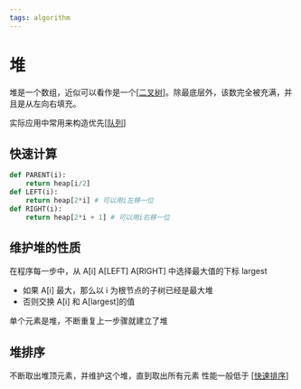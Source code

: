 ```yaml
---
tags: algorithm
---
```

# 堆

堆是一个数组，近似可以看作是一个[[二叉树]]。除最底层外，该数完全被充满，并且是从左向右填充。

实际应用中常用来构造优先[[队列]]

## 快速计算

```python
def PARENT(i):
    return heap[i/2]
def LEFT(i):
    return heap[2*i] # 可以用i左移一位
def RIGHT(i):
    return heap[2*i + 1] # 可以用i右移一位
```

## 维护堆的性质

在程序每一步中，从 A[i] A[LEFT] A[RIGHT] 中选择最大值的下标 largest

- 如果 A[i] 最大，那么以 i 为根节点的子树已经是最大堆
- 否则交换 A[i] 和 A[largest]的值

单个元素是堆，不断重复上一步骤就建立了堆

## 堆排序

不断取出堆顶元素，并维护这个堆，直到取出所有元素 性能一般低于 [[快速排序]]

[//begin]: # "Autogenerated link references for markdown compatibility"
[二叉树]: 二叉树.md "二叉树"
[队列]: 队列.md "队列"
[快速排序]: ../sort/快速排序.md "快速排序"
[//end]: # "Autogenerated link references"
